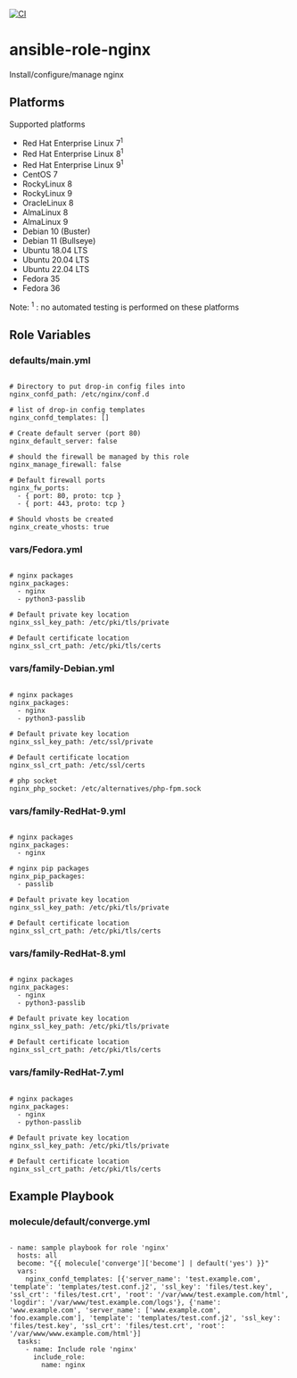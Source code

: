 [![CI](https://github.com/de-it-krachten/ansible-role-nginx/workflows/CI/badge.svg?event=push)](https://github.com/de-it-krachten/ansible-role-nginx/actions?query=workflow%3ACI)


# ansible-role-nginx

Install/configure/manage nginx


## Platforms

Supported platforms

- Red Hat Enterprise Linux 7<sup>1</sup>
- Red Hat Enterprise Linux 8<sup>1</sup>
- Red Hat Enterprise Linux 9<sup>1</sup>
- CentOS 7
- RockyLinux 8
- RockyLinux 9
- OracleLinux 8
- AlmaLinux 8
- AlmaLinux 9
- Debian 10 (Buster)
- Debian 11 (Bullseye)
- Ubuntu 18.04 LTS
- Ubuntu 20.04 LTS
- Ubuntu 22.04 LTS
- Fedora 35
- Fedora 36

Note:
<sup>1</sup> : no automated testing is performed on these platforms

## Role Variables
### defaults/main.yml
<pre><code>
# Directory to put drop-in config files into
nginx_confd_path: /etc/nginx/conf.d

# list of drop-in config templates
nginx_confd_templates: []

# Create default server (port 80)
nginx_default_server: false

# should the firewall be managed by this role
nginx_manage_firewall: false

# Default firewall ports
nginx_fw_ports:
  - { port: 80, proto: tcp }
  - { port: 443, proto: tcp }

# Should vhosts be created
nginx_create_vhosts: true
</pre></code>

### vars/Fedora.yml
<pre><code>
# nginx packages
nginx_packages:
  - nginx
  - python3-passlib

# Default private key location
nginx_ssl_key_path: /etc/pki/tls/private

# Default certificate location
nginx_ssl_crt_path: /etc/pki/tls/certs
</pre></code>

### vars/family-Debian.yml
<pre><code>
# nginx packages
nginx_packages:
  - nginx
  - python3-passlib

# Default private key location
nginx_ssl_key_path: /etc/ssl/private

# Default certificate location
nginx_ssl_crt_path: /etc/ssl/certs

# php socket
nginx_php_socket: /etc/alternatives/php-fpm.sock
</pre></code>

### vars/family-RedHat-9.yml
<pre><code>
# nginx packages
nginx_packages:
  - nginx

# nginx pip packages
nginx_pip_packages:
  - passlib

# Default private key location
nginx_ssl_key_path: /etc/pki/tls/private

# Default certificate location
nginx_ssl_crt_path: /etc/pki/tls/certs
</pre></code>

### vars/family-RedHat-8.yml
<pre><code>
# nginx packages
nginx_packages:
  - nginx
  - python3-passlib

# Default private key location
nginx_ssl_key_path: /etc/pki/tls/private

# Default certificate location
nginx_ssl_crt_path: /etc/pki/tls/certs
</pre></code>

### vars/family-RedHat-7.yml
<pre><code>
# nginx packages
nginx_packages:
  - nginx
  - python-passlib

# Default private key location
nginx_ssl_key_path: /etc/pki/tls/private

# Default certificate location
nginx_ssl_crt_path: /etc/pki/tls/certs
</pre></code>



## Example Playbook
### molecule/default/converge.yml
<pre><code>
- name: sample playbook for role 'nginx'
  hosts: all
  become: "{{ molecule['converge']['become'] | default('yes') }}"
  vars:
    nginx_confd_templates: [{'server_name': 'test.example.com', 'template': 'templates/test.conf.j2', 'ssl_key': 'files/test.key', 'ssl_crt': 'files/test.crt', 'root': '/var/www/test.example.com/html', 'logdir': '/var/www/test.example.com/logs'}, {'name': 'www.example.com', 'server_name': ['www.example.com', 'foo.example.com'], 'template': 'templates/test.conf.j2', 'ssl_key': 'files/test.key', 'ssl_crt': 'files/test.crt', 'root': '/var/www/www.example.com/html'}]
  tasks:
    - name: Include role 'nginx'
      include_role:
        name: nginx
</pre></code>
